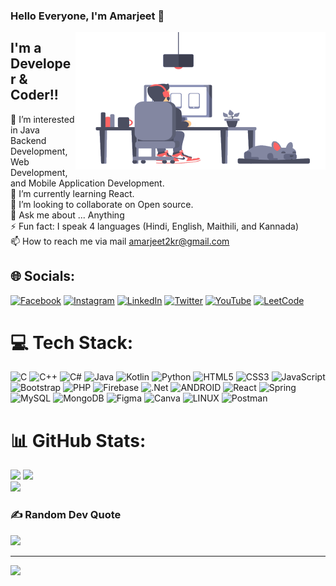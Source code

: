 ### Hello Everyone, I'm Amarjeet 👋

<img align="right" alt="GIF" src="https://github.com/amarjeet2kr/amarjeet2kr/blob/main/coder.gif?raw=true" width="400" height="220" />

## I'm a Developer & Coder!!
👀 I’m interested in Java Backend Development, Web Development, and Mobile Application Development.<br>🌱 I’m currently learning React.<br>💞️ I’m looking to collaborate on Open source.<br>💬 Ask me about ... Anything<br>⚡ Fun fact: I speak 4 languages (Hindi, English, Maithili, and Kannada)<br>📫 How to reach me via mail amarjeet2kr@gmail.com

## 🌐 Socials:

[![Facebook](https://img.shields.io/badge/Facebook-%231877F2.svg?logo=Facebook&logoColor=white)](https://facebook.com/amarjeet2kr) [![Instagram](https://img.shields.io/badge/Instagram-%23E4405F.svg?logo=Instagram&logoColor=white)](https://instagram.com/amar.jeet_official) [![LinkedIn](https://img.shields.io/badge/LinkedIn-%230077B5.svg?logo=linkedin&logoColor=white)](https://linkedin.com/in/amarjeetk) [![Twitter](https://img.shields.io/badge/Twitter-%231DA1F2.svg?logo=Twitter&logoColor=white)](https://twitter.com/amarjeet2k) [![YouTube](https://img.shields.io/badge/YouTube-%23FF0000.svg?logo=YouTube&logoColor=white)](https://youtube.com/@UCNgLtXWrxp70bJ6-Utf9o2A) [![LeetCode](https://img.shields.io/badge/LeetCode-%231877F2.svg?logo=LeetCode&logoColor=white)](https://leetcode.com/amarjeet2kr)

# 💻 Tech Stack:

![C](https://img.shields.io/badge/c-%2300599C.svg?style=flat&logo=c&logoColor=white) ![C++](https://img.shields.io/badge/c++-%2300599C.svg?style=flat&logo=c%2B%2B&logoColor=white) ![C#](https://img.shields.io/badge/c%23-%23239120.svg?style=flat&logo=c-sharp&logoColor=white) ![Java](https://img.shields.io/badge/java-%23ED8B00.svg?style=flat&logo=java&logoColor=white) ![Kotlin](https://img.shields.io/badge/kotlin-%230095D5.svg?style=flat&logo=kotlin&logoColor=white) ![Python](https://img.shields.io/badge/python-3670A0?style=flat&logo=python&logoColor=ffdd54) ![HTML5](https://img.shields.io/badge/html5-%23E34F26.svg?style=flat&logo=html5&logoColor=white) ![CSS3](https://img.shields.io/badge/css3-%231572B6.svg?style=flat&logo=css3&logoColor=white) ![JavaScript](https://img.shields.io/badge/javascript-%23323330.svg?style=flat&logo=javascript&logoColor=%23F7DF1E) ![Bootstrap](https://img.shields.io/badge/bootstrap-%23563D7C.svg?style=flat&logo=bootstrap&logoColor=white) ![PHP](https://img.shields.io/badge/php-%23777BB4.svg?style=flat&logo=php&logoColor=white) ![Firebase](https://img.shields.io/badge/firebase-%23039BE5.svg?style=flat&logo=firebase) ![.Net](https://img.shields.io/badge/.NET-5C2D91?style=flat&logo=.net&logoColor=white) ![ANDROID](https://img.shields.io/badge/android-%2320232a.svg?style=flat&logo=android&logoColor=%a4c639) ![React](https://img.shields.io/badge/react-%2320232a.svg?style=flat&logo=react&logoColor=%2361DAFB) ![Spring](https://img.shields.io/badge/spring-%236DB33F.svg?style=flat&logo=spring&logoColor=white) ![MySQL](https://img.shields.io/badge/mysql-%2300f.svg?style=flat&logo=mysql&logoColor=white) ![MongoDB](https://img.shields.io/badge/MongoDB-%234ea94b.svg?style=flat&logo=mongodb&logoColor=white) ![Figma](https://img.shields.io/badge/figma-%23F24E1E.svg?style=flat&logo=figma&logoColor=white) ![Canva](https://img.shields.io/badge/Canva-%2300C4CC.svg?style=flat&logo=Canva&logoColor=white) ![LINUX](https://img.shields.io/badge/Linux-FCC624?style=flat&logo=linux&logoColor=black) ![Postman](https://img.shields.io/badge/Postman-FF6C37?style=flat&logo=postman&logoColor=white)

# 📊 GitHub Stats:

![](https://github-readme-stats.vercel.app/api?username=amarjeet2kr&theme=radical&hide_border=false&include_all_commits=false&count_private=false) ![](https://github-readme-streak-stats.herokuapp.com/?user=amarjeet2kr&theme=radical&hide_border=false)<br/>
![](https://github-readme-stats.vercel.app/api/top-langs/?username=amarjeet2kr&theme=radical&hide_border=false&include_all_commits=false&count_private=false&layout=compact)

### ✍️ Random Dev Quote

![](https://quotes-github-readme.vercel.app/api?type=horizontal&theme=radical)

---

<img src = "https://visitcount.itsvg.in/api?id=Vnjvibhash&label=Visitors&pretty=true"/>
